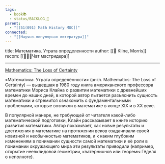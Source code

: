 ```yaml
---
tags:
  - book📚
  - status/BACKLOG_🌰
parent:
  - "[[51(091) Math History MOC]]"
connected:
  - "[[Научно-популярная литература]]"
---
```

title: Математика. Утрата определенности
author: [[👤 Kline, Morris]]
recom: [[👤👤👤Чат мастридера]]


---

[Mathematics: The Loss of Certainty](https://www.goodreads.com/book/show/748807.Mathematics)

«Математика. Утрата определённости» (англ. Mathematics: The Loss of Certainty) — вышедшая в 1980 году книга американского профессора математики Мориса Клайна о развитии математики с древнейших времен до наших дней, в которой автор пытается разъяснить сущность математики и стремится ознакомить с фундаментальными проблемами, которые возникли в математике в конце XIX и в XX веке.

В популярной манере, не требующей от читателя какой-либо математической подготовки, Клайн рассказывает в книге историю развития математики. Автор показывает, как новые результаты и достижения в математике на протяжении веков озадачивали своей новизной и необычностью математиков, и к каким глубоким изменениям в понимании сущности самой математики и её роли в понимании окружающего мира эти результаты приводили (например, открытие неевклидовой геометрии, кватернионов или теоремы Гёделя о неполноте).
